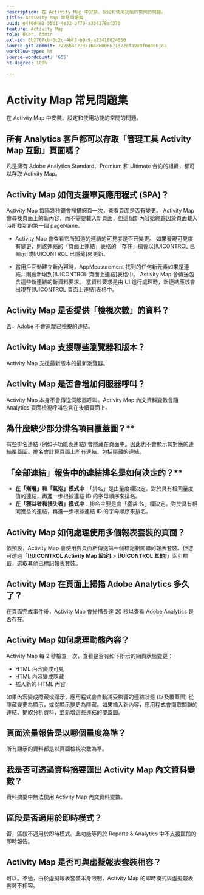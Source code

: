 ```yaml
---
description: 在 Activity Map 中安裝、設定和使用功能的常問的問題。
title: Activity Map 常見問題集
uuid: e4f6d4e2-55d1-4e32-bf70-a334178af370
feature: Activity Map
role: User, Admin
exl-id: 6b2767cb-6c2c-4bf3-b9a9-a23418624650
source-git-commit: 7226b4c77371b486006671d72efa9e0f0d9eb1ea
workflow-type: ht
source-wordcount: '655'
ht-degree: 100%

---
```


# Activity Map 常見問題集

在 Activity Map 中安裝、設定和使用功能的常問的問題。

## 所有 Analytics 客戶都可以存取「管理工具 Activity Map 互動」頁面嗎？

凡是擁有 Adobe Analytics Standard、Premium 和 Ultimate 合約的組織，都可以存取 Activity Map。

## Activity Map 如何支援單頁應用程式 (SPA)？

Activity Map 每隔幾秒鐘會掃描網頁一次，查看頁面是否有變更。 Activity Map 會尋找頁面上的新內容，而不需要載入新頁面，但這個新內容始終歸因於頁面載入時所找到的第一個 pageName。

* Activity Map 會查看它所知道的連結的可見度是否已變更。 如果發現可見度有變更，則該連結的「頁面上連結」表格的「存在」欄會以[!UICONTROL 已顯示]或[!UICONTROL 已隱藏]來更新。

* 當用戶互動建立新內容時，AppMeasurement 找到的任何新元素如果是連結，則會新增到[!UICONTROL 頁面上連結]表格中。 Activity Map 會傳送包含這些新連結的新資料要求。 當資料要求是由 UI 進行處理時，新連結應該會出現在[!UICONTROL 頁面上連結]表格中。


## Activity Map 是否提供「檢視次數」的資料？

否，Adobe 不會追蹤已檢視的連結。

## Activity Map 支援哪些瀏覽器和版本？

Activity Map 支援最新版本的最新瀏覽器。

## Activity Map 是否會增加伺服器呼叫？

Activity Map 本身不會傳送伺服器呼叫。Activity Map 內文資料變數會隨 Analytics 頁面檢視呼叫包含在後續頁面上。

## 為什麼缺少部分排名項目覆蓋圖？**

有些排名連結 (例如子功能表連結) 會隱藏在頁面中。因此也不會顯示其對應的連結覆蓋圖。排名會計算頁面上所有連結，包括隱藏的連結。

## 「全部連結」報告中的連結排名是如何決定的？**

* **在「漸層」和「氣泡」模式中**：「排名」是由量度欄決定。對於具有相同量度值的連結，再進一步根據連結 ID 的字母順序來排名。
* **在「獲益者和損失者」模式中**：排名主要是由「獲益 %」欄決定。對於具有相同獲益的連結，再進一步根據連結 ID 的字母順序來排名。

## Activity Map 如何處理使用多個報表套裝的頁面？

依預設，Activity Map 會使用與頁面所傳送第一個標記相關聯的報表套裝。但您可透過「**[!UICONTROL Activity Map 設定]** > **[!UICONTROL 其他]**」索引標籤，選取其他已標記報表套裝。

## Activity Map 在頁面上掃描 Adobe Analytics 多久了？

在頁面完成事件後，Activity Map 會掃描長達 20 秒以查看 Adobe Analytics 是否存在。

## Activity Map 如何處理動態內容？

Activity Map 每 2 秒檢查一次，查看是否有如下所示的網頁狀態變更：

* HTML 內容變成可見
* HTML 內容變成隱藏
* 插入新的 HTML 內容

如果內容變成隱藏或顯示，應用程式會自動將受影響的連結狀態 (以及覆蓋圖) 從隱藏變更為顯示，或從顯示變更為隱藏。如果插入新內容，應用程式會擷取關聯的連結、提取分析資料，並新增這些連結的覆蓋圖。

## 頁面流量報告是以哪個量度為準？

所有顯示的資料都是以頁面檢視次數為準。

## 我是否可透過資料摘要匯出 Activity Map 內文資料變數？

資料摘要中無法使用 Activity Map 內文資料變數。

## 區段是否適用於即時模式？

否，區段不適用於即時模式。此功能等同於 Reports &amp; Analytics 中不支援區段的即時報告。

## Activity Map 是否可與虛擬報表套裝相容？

可以。不過，由於虛擬報表套裝本身限制，Activity Map 的即時模式與虛擬報表套裝不相容。

